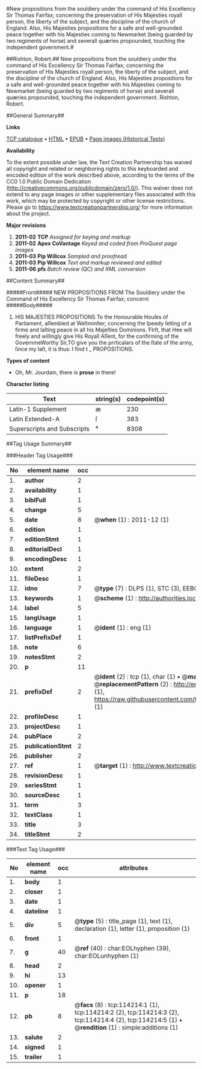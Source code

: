 #New propositions from the souldiery under the command of His Excellency Sir Thomas Fairfax; concerning the preservation of His Majesties royall person, the liberty of the subject, and the discipline of the church of England. Also, His Majesties propositions for a safe and well-grounded peace together with his Majesties coming to Newmarket (being guarded by two regiments of horse) and severall quæries propounded, touching the independent government.#

##Rishton, Robert.##
New propositions from the souldiery under the command of His Excellency Sir Thomas Fairfax; concerning the preservation of His Majesties royall person, the liberty of the subject, and the discipline of the church of England. Also, His Majesties propositions for a safe and well-grounded peace together with his Majesties coming to Newmarket (being guarded by two regiments of horse) and severall quæries propounded, touching the independent government.
Rishton, Robert.

##General Summary##

**Links**

[TCP catalogue](http://www.ota.ox.ac.uk/tcp/)  • 
[HTML](http://tei.it.ox.ac.uk/tcp/Texts-HTML/free/A92/A92110.html)  • 
[EPUB](http://tei.it.ox.ac.uk/tcp/Texts-EPUB/free/A92/A92110.epub) • 
[Page images (Historical Texts)](https://historicaltexts.jisc.ac.uk/eebo-99862065e)

**Availability**

To the extent possible under law, the Text Creation Partnership has waived all copyright and related or neighboring rights to this keyboarded and encoded edition of the work described above, according to the terms of the CC0 1.0 Public Domain Dedication (http://creativecommons.org/publicdomain/zero/1.0/). This waiver does not extend to any page images or other supplementary files associated with this work, which may be protected by copyright or other license restrictions. Please go to https://www.textcreationpartnership.org/ for more information about the project.

**Major revisions**

1. __2011-02__ __TCP__ *Assigned for keying and markup*
1. __2011-02__ __Apex CoVantage__ *Keyed and coded from ProQuest page images*
1. __2011-03__ __Pip Willcox__ *Sampled and proofread*
1. __2011-03__ __Pip Willcox__ *Text and markup reviewed and edited*
1. __2011-06__ __pfs__ *Batch review (QC) and XML conversion*

##Content Summary##

#####Front#####
NEW PROPOSITIONS FROM The Souldiery under the Command of His Excellency Sir Thomas
Fairfax; concerni
#####Body#####

1. HIS MAJESTIES PROPOSITIONS To the Honourable Houſes of Parliament, aſſembled at
Weſtminſter, concerning the ſpeedy ſetling of a firme and laſting peace in all
his Majeſties Dominions.
FIrſt, that Hee will freely and willingly give His Royall Aſſent, for the confirming of
the GovernmeWorthy Sir,TO give you the prrticalars of the ſtate of the army, ſince my laſt, it is thus: I find
t
    _ PROPOSITIONS.

**Types of content**

  * Oh, Mr. Jourdain, there is **prose** in there!

**Character listing**


|Text|string(s)|codepoint(s)|
|---|---|---|
|Latin-1 Supplement|æ|230|
|Latin Extended-A|ſ|383|
|Superscripts             and Subscripts|⁴|8308|

##Tag Usage Summary##

###Header Tag Usage###

|No|element name|occ|attributes|
|---|---|---|---|
|1.|__author__|2||
|2.|__availability__|1||
|3.|__biblFull__|1||
|4.|__change__|5||
|5.|__date__|8| @__when__ (1) : 2011-12 (1)|
|6.|__edition__|1||
|7.|__editionStmt__|1||
|8.|__editorialDecl__|1||
|9.|__encodingDesc__|1||
|10.|__extent__|2||
|11.|__fileDesc__|1||
|12.|__idno__|7| @__type__ (7) : DLPS (1), STC (3), EEBO-CITATION (1), PROQUEST (1), VID (1)|
|13.|__keywords__|1| @__scheme__ (1) : http://authorities.loc.gov/ (1)|
|14.|__label__|5||
|15.|__langUsage__|1||
|16.|__language__|1| @__ident__ (1) : eng (1)|
|17.|__listPrefixDef__|1||
|18.|__note__|6||
|19.|__notesStmt__|2||
|20.|__p__|11||
|21.|__prefixDef__|2| @__ident__ (2) : tcp (1), char (1)  •  @__matchPattern__ (2) : ([0-9\-]+):([0-9IVX]+) (1), (.+) (1)  •  @__replacementPattern__ (2) : http://eebo.chadwyck.com/downloadtiff?vid=$1&page=$2 (1), https://raw.githubusercontent.com/textcreationpartnership/Texts/master/tcpchars.xml#$1 (1)|
|22.|__profileDesc__|1||
|23.|__projectDesc__|1||
|24.|__pubPlace__|2||
|25.|__publicationStmt__|2||
|26.|__publisher__|2||
|27.|__ref__|1| @__target__ (1) : http://www.textcreationpartnership.org/docs/. (1)|
|28.|__revisionDesc__|1||
|29.|__seriesStmt__|1||
|30.|__sourceDesc__|1||
|31.|__term__|3||
|32.|__textClass__|1||
|33.|__title__|3||
|34.|__titleStmt__|2||


###Text Tag Usage###

|No|element name|occ|attributes|
|---|---|---|---|
|1.|__body__|1||
|2.|__closer__|1||
|3.|__date__|1||
|4.|__dateline__|1||
|5.|__div__|5| @__type__ (5) : title_page (1), text (1), declaration (1), letter (1), proposition (1)|
|6.|__front__|1||
|7.|__g__|40| @__ref__ (40) : char:EOLhyphen (39), char:EOLunhyphen (1)|
|8.|__head__|2||
|9.|__hi__|13||
|10.|__opener__|1||
|11.|__p__|18||
|12.|__pb__|8| @__facs__ (8) : tcp:114214:1 (1), tcp:114214:2 (2), tcp:114214:3 (2), tcp:114214:4 (2), tcp:114214:5 (1)  •  @__rendition__ (1) : simple:additions (1)|
|13.|__salute__|2||
|14.|__signed__|1||
|15.|__trailer__|1||
